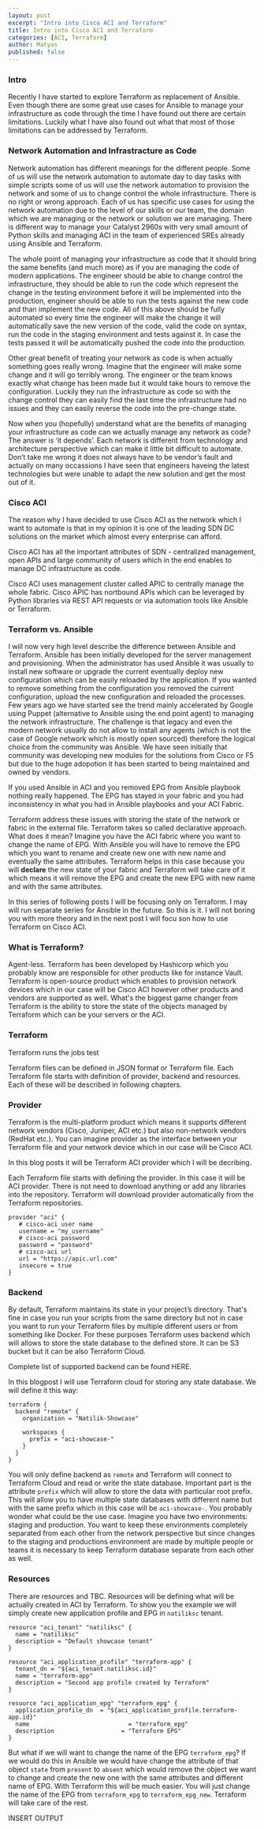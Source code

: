 ```yaml
---
layout: post
excerpt: "Intro into Cisco ACI and Terraform"
title: Intro into Cisco ACI and Terraform
categories: [ACI, Terraform]
author: Matyas
published: false
---
```



### Intro
Recently I have started to explore Terraform as replacement of Ansible. Even though there are some great use cases for Ansible to manage your infrastructure as code through the time I have found out there are certain limitations. Luckily what I have also found out what that most of those limitations can be addressed by Terraform.

### Network Automation and Infrastracture as Code
Network automation has different meanings for the different people. Some of us will use the network automation to automate day to day tasks with simple scripts some of us will use the network automation to provision the network and some of us to change control the whole infrastructure. There is no right or wrong approach. Each of us has specific use cases for using the network automation due to the level of our skills or our team, the domain which we are managing or the network or solution we are managing. There is different way to manage your Catalyst 2960s with very small amount of Python skills and managing ACI in the team of experienced SREs already using Ansible and Terraform.

The whole point of managing your infrastructure as code that it should bring the same benefits (and much more) as if you are managing the code of modern applications. The engineer should be able to change control the infrastructure, they should be able to run the code which represent the change in the testing environment before it will be implemented into the production, engineer should be able to run the tests against the new code and than implement the new code. All of this above should be fully automated so every time the engineer will make the change it will automatically save the new version of the code, valid the code on syntax, run the code in the staging environment and tests against it. In case the tests passed it will be automatically pushed the code into the production.

Other great benefit of treating your network as code is when actually something goes really wrong. Imagine that the engineer will make some change and it will go terribly wrong. The engineer or the team knows exactly what change has been made but it would take hours to remove the configuration. Luckily they run the infrastructure as code so with the change control they can easily find the last time the infrastructure had no issues and they can easily reverse the code into the pre-change state.

Now when you (hopefully) understand what are the benefits of managing your infrastructure as code can we actually manage any network as code? The answer is ‘it depends’. Each network is different from technology and architecture perspective which can make it little bit difficult to automate. Don’t take me wrong it does not always have to be vendor’s fault and actually on many occassions I have seen that engineers haveing the latest technologies but were unable to adapt the new solution and get the most out of it.

### Cisco ACI
The reason why I have decided to use Cisco ACI as the network which I want to automate is that in my opinion it is one of the leading SDN DC solutions on the market which almost every enterprise can afford.

Cisco ACI has all the important attributes of SDN - centralized management, open APIs and large community of users which in the end enables to manage DC infrastructure as code.

Cisco ACI uses management cluster called APIC to centrally manage the whole fabric. Cisco APIC has nortbound APIs which can be leveraged by Python libraries via REST API requests or via automation tools like Ansible or Terraform.

### Terraform vs. Ansible
I will now very high level describe the difference between Ansible and Terraform. Ansible has been initially developed for the server management and provisioning. When the administrator has used Ansible it was usually to install new software or upgrade the current eventually deploy new configuration which can be easily reloaded by the application. If you wanted to remove something from the configuration you removed the current configuration, upload the new configuration and reloaded the processes. Few years ago we have started see the trend mainly accelerated by Google using Puppet (alternative to Ansible using the end point agent) to managing the network infrastructure. The challenge is that legacy and even the modern network usually do not allow to install any agents (which is not the case of Google network which is mostly open sourced) therefore the logical choice from the community was Ansible. We have seen initially that community was developing new modules for the solutions from Cisco or F5 but due to the huge adopotion it has been started to being maintained and owned by vendors.

If you used Ansible in ACI and you removed EPG from Ansible playbook nothing really happened. The EPG has stayed in your fabric and you had inconsistency in what you had in Ansible playbooks and your ACI Fabric.

Terraform address these issues with storing the state of the network or fabric in the external file. Terraform takes so called declarative approach. What does it mean? Imagine you have the ACI fabric where you want to change the name of EPG. With Ansible you will have to remove the EPG which you want to rename and create new one with new name and eventually the same attributes. Terraform helps in this case because you will **declare** the new state of your fabric and Terraform will take care of it which means it will remove the EPG and create the new EPG with new name and with the same attributes.

In this series of following posts I will be focusing only on Terraform. I may will run separate series for Ansible in the future. So this is it. I will not boring you with more theory and in the next post I will focu son how to use Terraform on Cisco ACI.








### What is Terraform?
Agent-less.
Terraform has been developed by Hashicorp which you probably know are responsible for other products like for instance Vault. Terraform is open-source product which enables to provision network devices which in our case will be Cisco ACI however other products and vendors are supported as well. What's the biggest game changer from Terraform is the ability to store the state of the objects managed by Terraform which can be your servers or the ACI.

### Terraform
Terraform runs the jobs test

Terraform files can be defined in JSON format or Terraform file. Each Terraform file starts with definition of provider, backend and resources. Each of these  will be described in following chapters.

### Provider
Terraform is the multi-platform product which means it supports different network vendors (Cisco, Juniper, ACI etc.) but also non-network vendors (RedHat etc.). You can imagine provider as the interface between your Terraform file and your network device which in our case will be Cisco ACI.

In this blog posts it will be Terraform ACI provider which I will be decribing.

Each Terraform file starts with defining the provider. In this case it will be ACI provider. There is not need to download anything or add any libraries into the repository. Terraform will download provider automatically from the Terraform repositories.

	provider "aci" {
	   # cisco-aci user name
	   username = "my_username"
	   # cisco-aci password
	   password = "password"
	   # cisco-aci url
	   url = "https://apic.url.com"
	   insecure = true
	}

### Backend
By default, Terraform maintains its state in your project’s directory. That's fine in case you run your scripts from the same directory but not in case you want to run your Terraform files by multiple different users or from something like Docker. For these purposes Terraform uses backend which will allows to store the state database to the defined store. It can be S3 bucket but it can be also Terraform Cloud.

Complete list of supported backend can be found HERE.

In this blogpost I will use Terraform cloud for storing any state database. We will define it this way:

	terraform {
	  backend "remote" {
	    organization = "Natilik-Showcase"

	    workspaces {
	      prefix = "aci-showcase-"
	    }
	  }
	}

You will only define backend as `remote` and Terraform will connect to Terraform Cloud and read or write the state database. Important part is the attribute `prefix` which will allow to store the data with particular root prefix. This will allow you to have multiple state databases with different name but with the same prefix which in this case will be `aci-showcase-`. You probably wonder what could be the use case. Imagine you have two environments: staging and production. You want to keep these environments completely separated from each other from the network perspective but since changes to the staging and productions environment are made by multiple people or teams it is necessary to keep Terraform database separate from each other as well.

### Resources
There are resources and TBC. Resources will be defining what will be actually created in ACI by Terraform. To show you the example we will simply create new application profile and EPG in `natiliksc` tenant.

	resource "aci_tenant" "natiliksc" {
	  name = "natiliksc"
	  description = "Default showcase tenant"
	}

	resource "aci_application_profile" "terraform-app" {
	  tenant_dn = "${aci_tenant.natiliksc.id}"
	  name = "terraform-app"
	  description = "Second app profile created by Terraform"
	}

	resource "aci_application_epg" "terraform_epg" {
	  application_profile_dn  = "${aci_application_profile.terraform-app.id}"
	  name                            = "terraform_epg"
	  description                   = "Terraform EPG"
	}


But what if we will want to change the name of the EPG `terraform_epg`? If we would do this in Ansible we would have change the attribute of that object `state` from `present` to `absent`  which would remove the object we want to change and create the new one with the same attributes and different name of EPG. With Terraform this will be much easier. You will just change the name of the EPG from `terraform_epg` to `terraform_epg_new`. Terraform will take care of the rest.

INSERT OUTPUT
